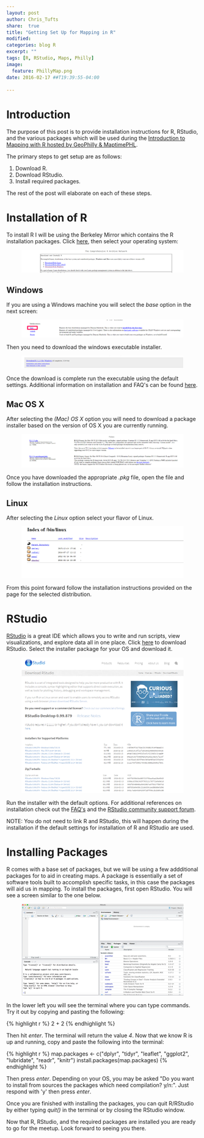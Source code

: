 ```yaml
---
layout: post
author: Chris_Tufts
share:  true
title: "Getting Set Up for Mapping in R"
modified:
categories: blog R
excerpt: ""
tags: [R, RStudio, Maps, Philly]
image:
  feature: PhillyMap.png
date: 2016-02-17 ##T19:39:55-04:00

---
```


# Introduction
The purpose of this post is to provide installation instructions for R, RStudio, and the various packages which will be used during the [Introduction to Mapping with R hosted by GeoPhilly & MaptimePHL](http://www.meetup.com/GeoPhilly/events/228585077/).  

The primary steps to get setup are as follows:

1. Download R.
2. Download RStudio.
3. Install required packages.

The rest of the post will elaborate on each of these steps. 

# Installation of R
To install R I will be using the Berkeley Mirror which contains the R installation packages. Click [here](https://cran.cnr.berkeley.edu/
), then select your operating system:

<figure>
  <img src="/images/RInstall/berkeleyMirror_selectOS.png" alt="image">
</figure>

## Windows
If you are using a Windows machine you will select the <i>base</i> option in the next screen:

<figure>
  <img src="/images/RInstall/baseInstall.png" alt="image">
</figure>

Then you need to download the windows executable installer.

<figure>
  <img src="/images/RInstall/download_tab.png" alt="image">
</figure>

Once the download is complete run the executable using the default settings.  Additional information on installation and FAQ's can be found [here](https://cran.cnr.berkeley.edu/).

## Mac OS X
After selecting the <i>(Mac) OS X</i> option you will need to download a package installer based on the version of OS X you are currently running. 

<figure>
  <img src="/images/RInstall/Options_for_OSX.png" alt="image">
</figure>

Once you have downloaded the appropriate <i>.pkg</i> file, open the file and follow the installation instructions. 

## Linux
After selecting the <i>Linux</i> option select your flavor of Linux. 
<figure>
  <img src="/images/RInstall/Linux_install.png" alt="image">
</figure>

From this point forward follow the installation instructions provided on the page for the selected distribution. 

# RStudio 
[RStudio](https://www.rstudio.com/) is a great IDE which allows you to write and run scripts, view visualizations, and explore data all in one place.  Click [here](https://www.rstudio.com/products/rstudio/download/) to download RStudio. Select the installer package for your OS and download it. 

<figure>
  <img src="/images/RInstall/select_os_specific_Rstudio.png" alt="image">
</figure>

Run the installer with the default options.  For additional references on installation check out the [FAQ's](https://www.rstudio.com/resources/faqs/) and the [RStudio community support forum](https://support.rstudio.com/hc/en-us/community/topics). 

NOTE: You do not need to link R and RStudio, this will happen during the installation if the default settings for installation of R and RStudio are used.  

# Installing Packages
R comes with a base set of packages, but we will be using a few addditional packages for to aid in creating maps. A package is essentially a set of software tools built to accomplish specific tasks, in this case the packages will aid us in mapping. To install the packages, first open RStudio.  You will see a screen similar to the one below.

<figure>
  <img src="/images/RInstall/RStudio_screen.png" alt="image">
</figure>

In the lower left you will see the terminal where you can type commands.  Try it out by copying and pasting the following:

{% highlight r %}
2 + 2
{% endhighlight %}

Then hit <i>enter</i>.  The terminal will return the value <i>4</i>.  Now that we know R is up and running, copy and paste the following into the terminal:

{% highlight r %}
map.packages <- c("dplyr", "tidyr",
                  "leaflet", "ggplot2",
                  "lubridate", "readr",
                  "knitr")
install.packages(map.packages)
{% endhighlight %}

Then press <i>enter</i>. Depending on your OS, you may be asked "Do you want to install from sources the packages which need compilation?
y/n:". Just respond with 'y' then press <i>enter</i>. 

Once you are finished with installing the packages, you can quit R/RStudio by either typing <i>quit()</i> in the terminal or by closing the RStudio window. 

Now that R, RStudio, and the required packages are installed you are ready to go for the meetup.  Look forward to seeing you there. 

[jekyll-gh]: https://github.com/jekyll/jekyll
[jekyll]:    http://jekyllrb.com
